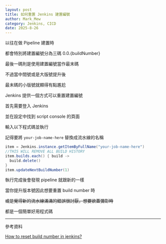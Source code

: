 ```yaml
---
layout: post
title: 如何重置 Jenkins 建置編號
author: Mark_Mew
category: Jenkins, CICD
date: 2025-8-26
---
```


以往在做 Pipeline 建置時

都會特別將建置編號分為三碼 0.0.{buildNumber}

最後一碼則是使用建置編號當作最末碼

不過當中間號或是大版號提升後

最末碼的小版號就顯得有點尷尬

Jenkins 提供一個方式可以重置建置編號

首先需要登入 Jenkins

並在設定中找到 script console 的頁面

輸入以下程式碼並執行

記得要將 `your-job-name-here` 替換成流水線的名稱

```java
item = Jenkins.instance.getItemByFullName("your-job-name-here")
//THIS WILL REMOVE ALL BUILD HISTORY
item.builds.each() { build ->
  build.delete()
}
item.updateNextBuildNumber(1)
```

執行完成後會發現 pipeline 就跟新的一樣

當你提升版本號因此想要重置 build number 時

~~或是覺得新的流水線滿滿的錯誤很討厭，想要欲蓋彌彰時~~

都是一個簡單好用程式碼



---

參考資料

[How to reset build number in jenkins?](https://stackoverflow.com/questions/20901791/how-to-reset-build-number-in-jenkins)
